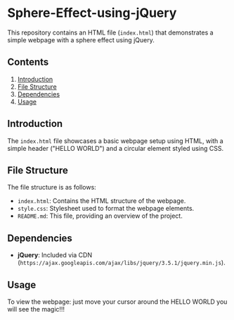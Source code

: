 # Sphere-Effect-using-jQuery
This repository contains an HTML file (`index.html`) that demonstrates a simple webpage with a sphere effect using jQuery.

## Contents

1. [Introduction](#introduction)
2. [File Structure](#file-structure)
3. [Dependencies](#dependencies)
4. [Usage](#usage)

## Introduction

The `index.html` file showcases a basic webpage setup using HTML, with a simple header ("HELLO WORLD") and a circular element styled using CSS.

## File Structure

The file structure is as follows:


- `index.html`: Contains the HTML structure of the webpage.
- `style.css`: Stylesheet used to format the webpage elements.
- `README.md`: This file, providing an overview of the project.

## Dependencies

- **jQuery**: Included via CDN (`https://ajax.googleapis.com/ajax/libs/jquery/3.5.1/jquery.min.js`).

## Usage

To view the webpage:
just move your cursor around the HELLO WORLD you will see the magic!!!
